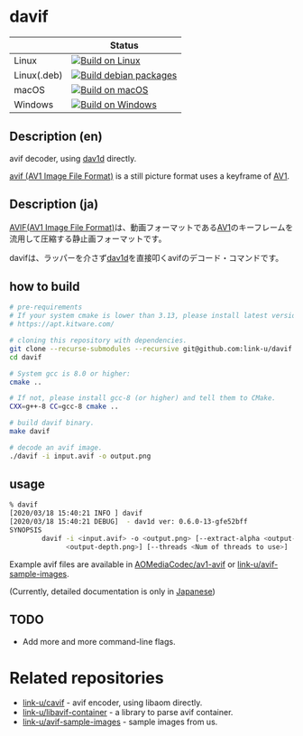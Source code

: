 # davif

| | Status |
|--|---|
| Linux   | [![Build on Linux](https://github.com/link-u/davif/workflows/Build%20on%20Linux/badge.svg)](https://github.com/link-u/davif/actions?query=workflow%3A%22Build+on+Linux%22) |
| Linux(.deb) | [![Build debian packages](https://github.com/link-u/davif/workflows/Build%20debian%20packages/badge.svg)](https://github.com/link-u/davif/actions?query=workflow%3A%22Build+debian+packages%22) |
| macOS   | [![Build on macOS](https://github.com/link-u/davif/workflows/Build%20on%20macOS/badge.svg)](https://github.com/link-u/davif/actions?query=workflow%3A%22Build+on+macOS%22) |
| Windows | [![Build on Windows](https://github.com/link-u/davif/workflows/Build%20on%20Windows/badge.svg)](https://github.com/link-u/davif/actions?query=workflow%3A%22Build+on+Windows%22) |

## Description (en)

avif decoder, using [dav1d](https://code.videolan.org/videolan/dav1d) directly.

[avif (AV1 Image File Format)](https://aomediacodec.github.io/av1-avif/) is a still picture format uses a keyframe of [AV1](https://aomediacodec.github.io/av1-spec/av1-spec.pdf).

## Description (ja)

[AVIF(AV1 Image File Format)]((https://aomediacodec.github.io/av1-avif/))は、動画フォーマットである[AV1](https://aomediacodec.github.io/av1-spec/av1-spec.pdf)のキーフレームを流用して圧縮する静止画フォーマットです。

davifは、ラッパーを介さず[dav1d](https://code.videolan.org/videolan/dav1d)を直接叩くavifのデコード・コマンドです。

## how to build

```bash
# pre-requirements
# If your system cmake is lower than 3.13, please install latest version:
# https://apt.kitware.com/

# cloning this repository with dependencies.
git clone --recurse-submodules --recursive git@github.com:link-u/davif.git
cd davif

# System gcc is 8.0 or higher:
cmake ..

# If not, please install gcc-8 (or higher) and tell them to CMake.
CXX=g++-8 CC=gcc-8 cmake ..

# build davif binary.
make davif

# decode an avif image.
./davif -i input.avif -o output.png
```

## usage

```bash
% davif
[2020/03/18 15:40:21 INFO ] davif
[2020/03/18 15:40:21 DEBUG]  - dav1d ver: 0.6.0-13-gfe52bff
SYNOPSIS
        davif -i <input.avif> -o <output.png> [--extract-alpha <output-alpha.png>] [--extract-depth
              <output-depth.png>] [--threads <Num of threads to use>]
```

Example avif files are available in [AOMediaCodec/av1-avif](https://github.com/AOMediaCodec/av1-avif/tree/master/testFiles) or [link-u/avif-sample-images](https://github.com/link-u/avif-sample-images).

(Currently, detailed documentation is only in [Japanese](./doc/ja_JP/README.md))

## TODO

 - Add more and more command-line flags.

# Related repositories

 - [link-u/cavif](https://github.com/link-u/cavif) - avif encoder, using libaom directly.
 - [link-u/libavif-container](https://github.com/link-u/libavif-container) - a library to parse avif container.
 - [link-u/avif-sample-images](https://github.com/link-u/avif-sample-images) - sample images from us.
